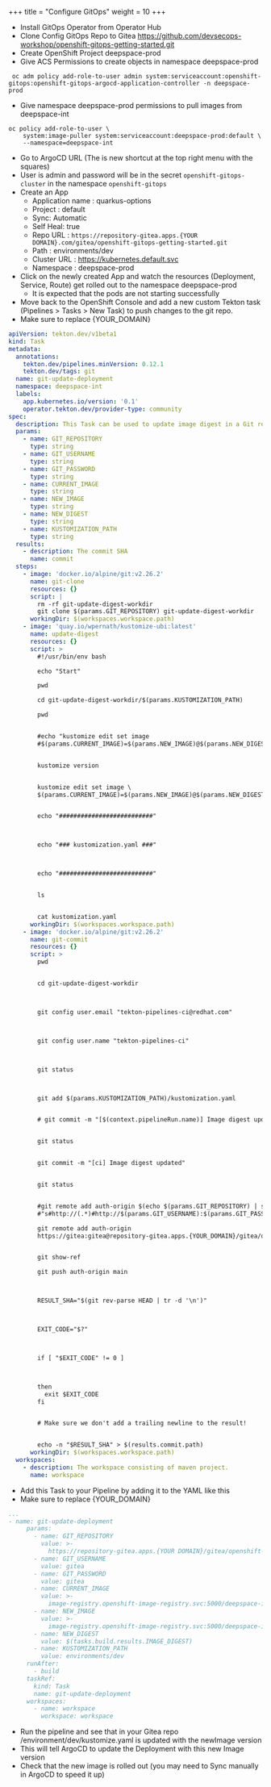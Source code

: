 +++
title = "Configure GitOps"
weight = 10
+++

- Install GitOps Operator from Operator Hub
- Clone Config GitOps Repo to Gitea
 https://github.com/devsecops-workshop/openshift-gitops-getting-started.git
- Create OpenShift Project deepspace-prod
- Give ACS Permissions to create objects in namespace deepspace-prod
```
 oc adm policy add-role-to-user admin system:serviceaccount:openshift-gitops:openshift-gitops-argocd-application-controller -n deepspace-prod
 ```
- Give namespace deepspace-prod permissions to pull images from deepspace-int
```
oc policy add-role-to-user \
    system:image-puller system:serviceaccount:deepspace-prod:default \
    --namespace=deepspace-int
```
- Go to ArgoCD URL (The is new shortcut at the top right menu with the squares)
- User is admin and password will be in the secret `openshift-gitops-cluster` in the namespace `openshift-gitops` 
- Create an App
  - Application name : quarkus-options
  - Project : default
  - Sync: Automatic
  - Self Heal: true
  - Repo URL : `https://repository-gitea.apps.{YOUR DOMAIN}.com/gitea/openshift-gitops-getting-started.git`
  - Path : environments/dev
  - Cluster URL : https://kubernetes.default.svc
  - Namespace : deepspace-prod
- Click on the newly created App and watch the resources (Deployment, Service, Route) get rolled out to the namespace deepspace-prod
  - It is expected that the pods are not starting successfully
- Move back to the OpenShift Console and add a new custom Tekton task (Pipelines > Tasks > New Task) to push changes to the git repo.
- Make sure to replace {YOUR_DOMAIN}
```yaml
apiVersion: tekton.dev/v1beta1
kind: Task
metadata:
  annotations:
    tekton.dev/pipelines.minVersion: 0.12.1
    tekton.dev/tags: git
  name: git-update-deployment
  namespace: deepspace-int
  labels:
    app.kubernetes.io/version: '0.1'
    operator.tekton.dev/provider-type: community
spec:
  description: This Task can be used to update image digest in a Git repo using kustomize
  params:
    - name: GIT_REPOSITORY
      type: string
    - name: GIT_USERNAME
      type: string
    - name: GIT_PASSWORD
      type: string
    - name: CURRENT_IMAGE
      type: string
    - name: NEW_IMAGE
      type: string
    - name: NEW_DIGEST
      type: string
    - name: KUSTOMIZATION_PATH
      type: string
  results:
    - description: The commit SHA
      name: commit
  steps:
    - image: 'docker.io/alpine/git:v2.26.2'
      name: git-clone
      resources: {}
      script: |
        rm -rf git-update-digest-workdir
        git clone $(params.GIT_REPOSITORY) git-update-digest-workdir
      workingDir: $(workspaces.workspace.path)
    - image: 'quay.io/wpernath/kustomize-ubi:latest'
      name: update-digest
      resources: {}
      script: >
        #!/usr/bin/env bash

        echo "Start"

        pwd

        cd git-update-digest-workdir/$(params.KUSTOMIZATION_PATH)

        pwd


        #echo "kustomize edit set image
        #$(params.CURRENT_IMAGE)=$(params.NEW_IMAGE)@$(params.NEW_DIGEST)"


        kustomize version


        kustomize edit set image \
        $(params.CURRENT_IMAGE)=$(params.NEW_IMAGE)@$(params.NEW_DIGEST)


        echo "##########################"



        echo "### kustomization.yaml ###"



        echo "##########################"


        ls


        cat kustomization.yaml
      workingDir: $(workspaces.workspace.path)
    - image: 'docker.io/alpine/git:v2.26.2'
      name: git-commit
      resources: {}
      script: >
        pwd


        cd git-update-digest-workdir



        git config user.email "tekton-pipelines-ci@redhat.com"



        git config user.name "tekton-pipelines-ci"



        git status



        git add $(params.KUSTOMIZATION_PATH)/kustomization.yaml


        # git commit -m "[$(context.pipelineRun.name)] Image digest updated"


        git status


        git commit -m "[ci] Image digest updated"


        git status


        #git remote add auth-origin $(echo $(params.GIT_REPOSITORY) | sed -E \
        #"s#http://(.*)#http://$(params.GIT_USERNAME):$(params.GIT_PASSWORD)@\1#g")

        git remote add auth-origin
        https://gitea:gitea@repository-gitea.apps.{YOUR_DOMAIN}/gitea/openshift-gitops-getting-started.git


        git show-ref

        git push auth-origin main



        RESULT_SHA="$(git rev-parse HEAD | tr -d '\n')"



        EXIT_CODE="$?"



        if [ "$EXIT_CODE" != 0 ]



        then
          exit $EXIT_CODE
        fi


        # Make sure we don't add a trailing newline to the result!


        echo -n "$RESULT_SHA" > $(results.commit.path)
      workingDir: $(workspaces.workspace.path)
  workspaces:
    - description: The workspace consisting of maven project.
      name: workspace

```
- Add this Task to your Pipeline by adding it to the YAML like this
- Make sure to replace {YOUR_DOMAIN}
```yaml
...
- name: git-update-deployment
     params:
       - name: GIT_REPOSITORY
         value: >-
           https://repository-gitea.apps.{YOUR DOMAIN}/gitea/openshift-gitops-getting-started.git
       - name: GIT_USERNAME
         value: gitea
       - name: GIT_PASSWORD
         value: gitea
       - name: CURRENT_IMAGE
         value: >-
           image-registry.openshift-image-registry.svc:5000/deepspace-int/quarkus-build:latest
       - name: NEW_IMAGE
         value: >-
           image-registry.openshift-image-registry.svc:5000/deepspace-int/quarkus-build
       - name: NEW_DIGEST
         value: $(tasks.build.results.IMAGE_DIGEST)
       - name: KUSTOMIZATION_PATH
         value: environments/dev
     runAfter:
       - build
     taskRef:
       kind: Task
       name: git-update-deployment
     workspaces:
       - name: workspace
         workspace: workspace

```
- Run the pipeline and see that in your Gitea repo /environment/dev/kustomize.yaml is updated with the newImage version
- This will tell ArgoCD to update the Deployment with this new Image version
- Check that the new image is rolled out (you may need to Sync manually in ArgoCD to speed it up)


